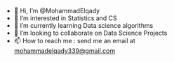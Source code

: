 - 👋 Hi, I’m @MohammadElqady
- 👀 I’m interested in Statistics and CS
- 🌱 I’m currently learning Data science algorithms
- 💞️ I’m looking to collaborate on Data Science Projects 
- 📫 How to reach me : send me an email at mohammadelqady339@gmail.com

<!---
MohammadElqady/MohammadElqady is a ✨ special ✨ repository because its `README.md` (this file) appears on your GitHub profile.
You can click the Preview link to take a look at your changes.
--->
